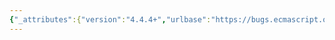 ```yaml
---
{"_attributes":{"version":"4.4.4+","urlbase":"https://bugs.ecmascript.org/","maintainer":"dherman@mozilla.com"},"bug":{"bug_id":1075,"creation_ts":"2012-11-27 12:35:00 -0800","short_desc":"ES5 forgot to specify safe .caller and .arguments behaviors for built-in functions","delta_ts":"2015-02-19 22:03:38 -0800","product":"Draft for 6th Edition","component":"normative change from ES5.x","version":"Rev 12: November 22, 2012 Draft","rep_platform":"All","op_sys":"All","bug_status":"RESOLVED","resolution":"FIXED","bug_file_loc":"http://wiki.ecmascript.org/doku.php?id=conventions:make_non-standard_properties_configurable","priority":"Normal","bug_severity":"blocker","everconfirmed":true,"reporter":{"uid":"erights","name":"Mark Miller"},"assigned_to":{"uid":"allen","name":"Allen Wirfs-Brock"},"cc":"erights","long_desc":[{"commentid":2876,"comment_count":0,"who":{"uid":"erights","name":"Mark Miller"},"bug_when":"2012-11-27 12:35:31 -0800","thetext":"ES5 was only careful for three categories of functions: strict, non-strict, and bound, all of which were specified to enable an SES initialization to secure the realm for ocap safety. However, ES5 forgot to do so for built-in functions, and some allowed implementations in the past were not practically securable for this reason: they had the old magic behavior *and* were not deletable.\n\nThere's another leak as well: [[Get]] on non-strict functions were specified not to reveal a strict caller. But we forgot to specify that it couldn't reveal a built-in or bound caller."},{"commentid":12548,"comment_count":1,"who":{"uid":"allen","name":"Allen Wirfs-Brock"},"bug_when":"2015-02-13 10:02:43 -0800","thetext":"fixed in rev34 editor's draft\n\nparagraph one has was addressed a long time ago\n\nin rev34 modified 9.2.1 such that all callables, except for sloppy mode ES functions are censored."},{"commentid":13062,"comment_count":2,"who":{"uid":"allen","name":"Allen Wirfs-Brock"},"bug_when":"2015-02-19 19:10:57 -0800","thetext":"fixed in rev34"},{"commentid":13173,"comment_count":3,"who":{"uid":"erights","name":"Mark Miller"},"bug_when":"2015-02-19 22:03:38 -0800","thetext":"See https://bugs.ecmascript.org/show_bug.cgi?id=1223"}]}}
---
```

